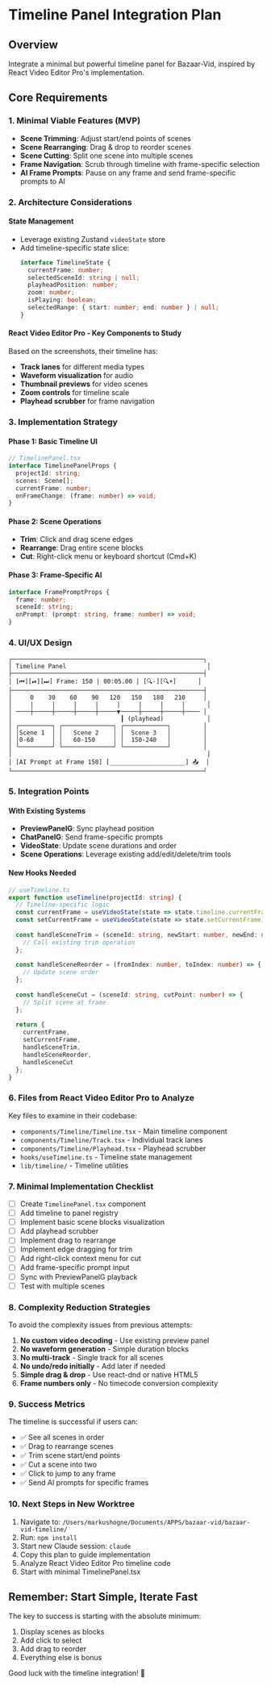 # Timeline Panel Integration Plan

## Overview
Integrate a minimal but powerful timeline panel for Bazaar-Vid, inspired by React Video Editor Pro's implementation.

## Core Requirements

### 1. Minimal Viable Features (MVP)
- **Scene Trimming**: Adjust start/end points of scenes
- **Scene Rearranging**: Drag & drop to reorder scenes
- **Scene Cutting**: Split one scene into multiple scenes
- **Frame Navigation**: Scrub through timeline with frame-specific selection
- **AI Frame Prompts**: Pause on any frame and send frame-specific prompts to AI

### 2. Architecture Considerations

#### State Management
- Leverage existing Zustand `videoState` store
- Add timeline-specific state slice:
  ```typescript
  interface TimelineState {
    currentFrame: number;
    selectedSceneId: string | null;
    playheadPosition: number;
    zoom: number;
    isPlaying: boolean;
    selectedRange: { start: number; end: number } | null;
  }
  ```

#### React Video Editor Pro - Key Components to Study
Based on the screenshots, their timeline has:
- **Track lanes** for different media types
- **Waveform visualization** for audio
- **Thumbnail previews** for video scenes
- **Zoom controls** for timeline scale
- **Playhead scrubber** for frame navigation

### 3. Implementation Strategy

#### Phase 1: Basic Timeline UI
```typescript
// TimelinePanel.tsx
interface TimelinePanelProps {
  projectId: string;
  scenes: Scene[];
  currentFrame: number;
  onFrameChange: (frame: number) => void;
}
```

#### Phase 2: Scene Operations
- **Trim**: Click and drag scene edges
- **Rearrange**: Drag entire scene blocks
- **Cut**: Right-click menu or keyboard shortcut (Cmd+K)

#### Phase 3: Frame-Specific AI
```typescript
interface FramePromptProps {
  frame: number;
  sceneId: string;
  onPrompt: (prompt: string, frame: number) => void;
}
```

### 4. UI/UX Design

```
┌─────────────────────────────────────────────────────┐
│ Timeline Panel                                       │
├─────────────────────────────────────────────────────┤
│ [⏮][⏯][⏭] Frame: 150 | 00:05.00 | [🔍-][🔍+]      │
├─────────────────────────────────────────────────────┤
│     0    30    60    90   120   150   180   210     │
│     |     |     |     |     |     |     |     |      │
│ ────┼─────┼─────┼─────┼─────▼─────┼─────┼─────┼──── │
│                              ┃ (playhead)            │
│ ┌─────────┐ ┌──────────────┐ ┌────────────┐         │
│ │Scene 1  │ │   Scene 2    │ │  Scene 3   │         │
│ │0-60     │ │   60-150     │ │  150-240   │         │
│ └─────────┘ └──────────────┘ └────────────┘         │
│                                                      │
│ [AI Prompt at Frame 150] [_____________________] 📤  │
└─────────────────────────────────────────────────────┘
```

### 5. Integration Points

#### With Existing Systems
- **PreviewPanelG**: Sync playhead position
- **ChatPanelG**: Send frame-specific prompts
- **VideoState**: Update scene durations and order
- **Scene Operations**: Leverage existing add/edit/delete/trim tools

#### New Hooks Needed
```typescript
// useTimeline.ts
export function useTimeline(projectId: string) {
  // Timeline-specific logic
  const currentFrame = useVideoState(state => state.timeline.currentFrame);
  const setCurrentFrame = useVideoState(state => state.setCurrentFrame);
  
  const handleSceneTrim = (sceneId: string, newStart: number, newEnd: number) => {
    // Call existing trim operation
  };
  
  const handleSceneReorder = (fromIndex: number, toIndex: number) => {
    // Update scene order
  };
  
  const handleSceneCut = (sceneId: string, cutPoint: number) => {
    // Split scene at frame
  };
  
  return {
    currentFrame,
    setCurrentFrame,
    handleSceneTrim,
    handleSceneReorder,
    handleSceneCut
  };
}
```

### 6. Files from React Video Editor Pro to Analyze

Key files to examine in their codebase:
- `components/Timeline/Timeline.tsx` - Main timeline component
- `components/Timeline/Track.tsx` - Individual track lanes
- `components/Timeline/Playhead.tsx` - Playhead scrubber
- `hooks/useTimeline.ts` - Timeline state management
- `lib/timeline/` - Timeline utilities

### 7. Minimal Implementation Checklist

- [ ] Create `TimelinePanel.tsx` component
- [ ] Add timeline to panel registry
- [ ] Implement basic scene blocks visualization
- [ ] Add playhead scrubber
- [ ] Implement drag to rearrange
- [ ] Implement edge dragging for trim
- [ ] Add right-click context menu for cut
- [ ] Add frame-specific prompt input
- [ ] Sync with PreviewPanelG playback
- [ ] Test with multiple scenes

### 8. Complexity Reduction Strategies

To avoid the complexity issues from previous attempts:

1. **No custom video decoding** - Use existing preview panel
2. **No waveform generation** - Simple duration blocks
3. **No multi-track** - Single track for all scenes
4. **No undo/redo initially** - Add later if needed
5. **Simple drag & drop** - Use react-dnd or native HTML5
6. **Frame numbers only** - No timecode conversion complexity

### 9. Success Metrics

The timeline is successful if users can:
- ✅ See all scenes in order
- ✅ Drag to rearrange scenes
- ✅ Trim scene start/end points
- ✅ Cut a scene into two
- ✅ Click to jump to any frame
- ✅ Send AI prompts for specific frames

### 10. Next Steps in New Worktree

1. Navigate to: `/Users/markushogne/Documents/APPS/bazaar-vid/bazaar-vid-timeline/`
2. Run: `npm install`
3. Start new Claude session: `claude`
4. Copy this plan to guide implementation
5. Analyze React Video Editor Pro timeline code
6. Start with minimal TimelinePanel.tsx

## Remember: Start Simple, Iterate Fast

The key to success is starting with the absolute minimum:
1. Display scenes as blocks
2. Add click to select
3. Add drag to reorder
4. Everything else is bonus

Good luck with the timeline integration! 🚀